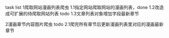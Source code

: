 task list
1爬取网站漫画列表爬虫
1.1指定网站爬取网站的漫画列表，done
1.2改造成可扩展的待爬取网站列表 todo
1.3文章列表对象增加字段最新章节



2漫画章节内容图片爬虫 todo
2.1爬完所有章节后更新漫画列表里对应的漫画最新章节